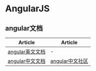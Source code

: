 # AngularJS

## angular文档
| Article | Article |
| --------- | --------- |
|[angular英文文档](https://docs.angularjs.org/api)|-|
|[angular中文文档](https://angular.cn/docs/ts/latest/)|[angular中文社区](http://www.angularjs.cn/)|